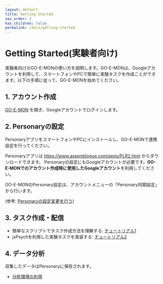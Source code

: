 ```yaml
---
layout: default
title: Getting Started
nav_order: 2
has_children: false
permalink: /docs/getting-started
---
```


# Getting Started(実験者向け)

実験者向けのGO-E-MONの使い方を説明します。GO-E-MONは、Googleアカウントを利用して、スマートフォンやPCで簡単に実験タスクを作成ことができます。以下の手順に従って、GO-E-MONを始めてください。

## 1. アカウント作成

[GO-E-MON](https://goemon.cloud) を開き、Googleアカウントでログインします。

## 2. Personaryの設定

PersonaryアプリをスマートフォンやPCにインストールし、GO-E-MONで連携設定を行ってください。

Personaryアプリは <https://www.assemblogue.com/apps/PLR2.html> からダウンロードできます。
Personaryの設定にもGoogleアカウントが必要です。**GO-E-MONでのアカウント作成時に使用したGoogleアカウント**を利用してください。

GO-E-MONのPersonary設定は、アカウントメニューの「Personary同期設定」から行います。

(参考: [Personaryの設定変更を行う](./basic/Personaryの設定変更を行う.html))

## 3. タスク作成・配信

- 簡単なスクリプトでタスク作成方法を理解する: [チュートリアル1](./tutorials/チュートリアル1_簡単なアンケート.html)
- jsPsychを利用した実験タスクを実装する: [チュートリアル2](./tutorials/チュートリアル2_jsPsychを使ったタスク.html)

## 4. データ分析

収集したデータはPersonaryに保存されます。

- [分析環境の利用](./advanced/分析環境の利用.html)
